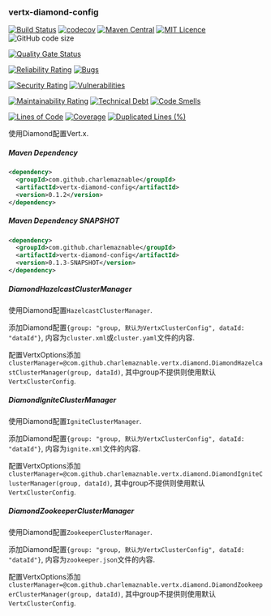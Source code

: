 ### vertx-diamond-config

[![Build Status](https://travis-ci.org/CharLemAznable/vertx-diamond-config.svg?branch=master)](https://travis-ci.org/CharLemAznable/vertx-diamond-config)
[![codecov](https://codecov.io/gh/CharLemAznable/vertx-diamond-config/branch/master/graph/badge.svg)](https://codecov.io/gh/CharLemAznable/vertx-diamond-config)
[![Maven Central](https://maven-badges.herokuapp.com/maven-central/com.github.charlemaznable/vertx-diamond-config/badge.svg)](https://maven-badges.herokuapp.com/maven-central/com.github.charlemaznable/vertx-diamond-config/)
[![MIT Licence](https://badges.frapsoft.com/os/mit/mit.svg?v=103)](https://opensource.org/licenses/mit-license.php)
![GitHub code size](https://img.shields.io/github/languages/code-size/CharLemAznable/vertx-diamond-config)

[![Quality Gate Status](https://sonarcloud.io/api/project_badges/measure?project=CharLemAznable_vertx-diamond-config&metric=alert_status)](https://sonarcloud.io/dashboard?id=CharLemAznable_vertx-diamond-config)

[![Reliability Rating](https://sonarcloud.io/api/project_badges/measure?project=CharLemAznable_vertx-diamond-config&metric=reliability_rating)](https://sonarcloud.io/dashboard?id=CharLemAznable_vertx-diamond-config)
[![Bugs](https://sonarcloud.io/api/project_badges/measure?project=CharLemAznable_vertx-diamond-config&metric=bugs)](https://sonarcloud.io/dashboard?id=CharLemAznable_vertx-diamond-config)

[![Security Rating](https://sonarcloud.io/api/project_badges/measure?project=CharLemAznable_vertx-diamond-config&metric=security_rating)](https://sonarcloud.io/dashboard?id=CharLemAznable_vertx-diamond-config)
[![Vulnerabilities](https://sonarcloud.io/api/project_badges/measure?project=CharLemAznable_vertx-diamond-config&metric=vulnerabilities)](https://sonarcloud.io/dashboard?id=CharLemAznable_vertx-diamond-config)

[![Maintainability Rating](https://sonarcloud.io/api/project_badges/measure?project=CharLemAznable_vertx-diamond-config&metric=sqale_rating)](https://sonarcloud.io/dashboard?id=CharLemAznable_vertx-diamond-config)
[![Technical Debt](https://sonarcloud.io/api/project_badges/measure?project=CharLemAznable_vertx-diamond-config&metric=sqale_index)](https://sonarcloud.io/dashboard?id=CharLemAznable_vertx-diamond-config)
[![Code Smells](https://sonarcloud.io/api/project_badges/measure?project=CharLemAznable_vertx-diamond-config&metric=code_smells)](https://sonarcloud.io/dashboard?id=CharLemAznable_vertx-diamond-config)

[![Lines of Code](https://sonarcloud.io/api/project_badges/measure?project=CharLemAznable_vertx-diamond-config&metric=ncloc)](https://sonarcloud.io/dashboard?id=CharLemAznable_vertx-diamond-config)
[![Coverage](https://sonarcloud.io/api/project_badges/measure?project=CharLemAznable_vertx-diamond-config&metric=coverage)](https://sonarcloud.io/dashboard?id=CharLemAznable_vertx-diamond-config)
[![Duplicated Lines (%)](https://sonarcloud.io/api/project_badges/measure?project=CharLemAznable_vertx-diamond-config&metric=duplicated_lines_density)](https://sonarcloud.io/dashboard?id=CharLemAznable_vertx-diamond-config)

使用Diamond配置Vert.x.

##### Maven Dependency

```xml
<dependency>
  <groupId>com.github.charlemaznable</groupId>
  <artifactId>vertx-diamond-config</artifactId>
  <version>0.1.2</version>
</dependency>
```

##### Maven Dependency SNAPSHOT

```xml
<dependency>
  <groupId>com.github.charlemaznable</groupId>
  <artifactId>vertx-diamond-config</artifactId>
  <version>0.1.3-SNAPSHOT</version>
</dependency>
```

##### DiamondHazelcastClusterManager

使用Diamond配置```HazelcastClusterManager```.

添加Diamond配置```{group: "group, 默认为VertxClusterConfig", dataId: "dataId"}```, 内容为```cluster.xml```或```cluster.yaml```文件的内容.

配置VertxOptions添加```clusterManager=@com.github.charlemaznable.vertx.diamond.DiamondHazelcastClusterManager(group, dataId)```, 其中group不提供则使用默认```VertxClusterConfig```.

##### DiamondIgniteClusterManager

使用Diamond配置```IgniteClusterManager```.

添加Diamond配置```{group: "group, 默认为VertxClusterConfig", dataId: "dataId"}```, 内容为```ignite.xml```文件的内容.

配置VertxOptions添加```clusterManager=@com.github.charlemaznable.vertx.diamond.DiamondIgniteClusterManager(group, dataId)```, 其中group不提供则使用默认```VertxClusterConfig```.

##### DiamondZookeeperClusterManager

使用Diamond配置```ZookeeperClusterManager```.

添加Diamond配置```{group: "group, 默认为VertxClusterConfig", dataId: "dataId"}```, 内容为```zookeeper.json```文件的内容.

配置VertxOptions添加```clusterManager=@com.github.charlemaznable.vertx.diamond.DiamondZookeeperClusterManager(group, dataId)```, 其中group不提供则使用默认```VertxClusterConfig```.
